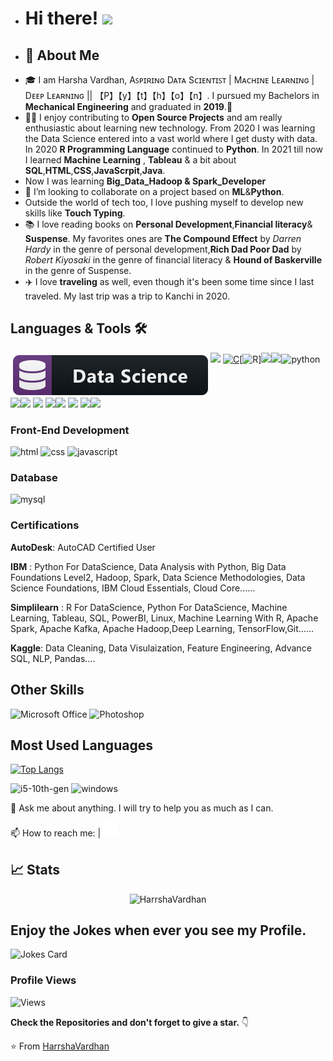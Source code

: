 - # Hi there! <img src="https://media.giphy.com/media/hvRJCLFzcasrR4ia7z/giphy.gif" width="29px">
- ## 🚀 About Me
- 🎓 I am Harsha Vardhan, Aꜱᴘɪʀɪɴɢ Dᴀᴛᴀ Sᴄɪᴇɴᴛɪꜱᴛ | Mᴀᴄʜɪɴᴇ Lᴇᴀʀɴɪɴɢ | Dᴇᴇᴘ Lᴇᴀʀɴɪɴɢ ||
【P】【y】【t】【h】【o】【n】. I pursued  my Bachelors in **Mechanical Engineering** and graduated in **2019**.👀
- 👨‍💻 I enjoy contributing to **Open Source Projects** and am really enthusiastic about learning new technology. From 2020 I was learning the Data Science entered into a vast world where I get dusty with data. In 2020 **R Programming Language** continued to **Python**. In 2021 till now I learned **Machine Learning** , **Tableau** & a bit about **SQL**,**HTML**,**CSS**,**JavaScrpit**,**Java**. 
- Now I was learning **Big_Data_Hadoop & Spark_Developer**
- 💞️ I’m looking to collaborate on a project based on **ML**&**Python**.
- Outside the world of tech too, I love pushing myself to develop new skills like **Touch Typing**.
- 📚 I love reading books on **Personal Development**,**Financial literacy**& **Suspense**. My favorites ones are **The Compound Effect** by *Darren Hardy* in the genre of personal development,**Rich Dad Poor Dad** by *Robert Kiyosaki* in the genre of financial literacy & **Hound of Baskerville** in the genre of Suspense.
- ✈️ I love **traveling** as well, even though it's been some time since I last traveled. My last trip was a trip to Kanchi in 2020.

## Languages & Tools 🛠️
<img src="https://raw.githubusercontent.com/8bithemant/8bithemant/master/svg/dev/misc/datascience.svg" alt="Twitter" style="vertical-align:top; margin:4px"><img src="http://img.shields.io/badge/-Java-F89820?style=flat&logo=java&logoColor=white"> [![C](https://img.shields.io/badge/-A8B9CC?style=flat&logo=c&logoColor=white&link=https://github.com/Quananhle)](https://github.com/Quananhle)[![R](https://img.shields.io/badge/-R-blue?style=flat&logo=R&logoColor=white&link=https://github.com/Quananhle/Haskell---NLP)]<img src="https://img.shields.io/badge/-Flask-0d7963?style=flat&logo=flask&logoColor=white"><img src="https://img.shields.io/badge/-Machine%20Learning-102230?style=flat">![python](https://img.shields.io/badge/Python-3776AB?style=for-the-badge&logo=python&logoColor=white)<img src="https://img.shields.io/badge/-Pandas-150458?style=flat&logo=Pandas&link=https://github.com/Quananhle/Python-AWS-TradingAI"><img src="https://img.shields.io/badge/-Numpy-lightgray?style=flat&logo=Numpy&logoColor=white&link=https://github.com/Quananhle/Python-AWS-TradingAI"> <img src="https://img.shields.io/badge/-Scipy-blue?style=flat&logo=Scipy&logoColor=white&link=https://github.com/Quananhle/Python-AWS-TradingAI"> <img src="https://img.shields.io/badge/-Matplotlib-black?style=flat&logo=Matplotlib&logoColor=white&link=https://github.com/Quananhle/Python-AWS-TradingAI"><img src="https://img.shields.io/badge/-Keras-D00000?style=flat&logo=Keras&link=https://github.com/Quananhle/Python-AWS-TradingAI"> <img src="https://img.shields.io/badge/-Tensorflow-gray?style=flat&logo=tensorflow&link=https://github.com/Quananhle/Python-AWS-TradingAI"> <img src="http://img.shields.io/badge/-Git-F1502F?style=flat&logo=git&logoColor=FFFFFF"><img src="http://img.shields.io/badge/-Github-000000?style=flat&logo=github&logoColor=FFFFFF">

### Front-End Development

![html](https://img.shields.io/badge/HTML5-E34F26?style=for-the-badge&logo=html5&logoColor=white)
![css](https://img.shields.io/badge/CSS3-1572B6?style=for-the-badge&logo=css3&logoColor=white)
![javascript](https://img.shields.io/badge/JavaScript-323330?style=for-the-badge&logo=javascript&logoColor=F7DF1E)

### Database

![mysql](https://img.shields.io/badge/MySQL-00000F?style=for-the-badge&logo=mysql&logoColor=white)

### Certifications 

**AutoDesk**: AutoCAD Certified User

**IBM** : Python For DataScience, Data Analysis with Python, Big Data Foundations Level2, Hadoop, Spark, Data Science Methodologies, Data Science Foundations, IBM Cloud Essentials, Cloud Core......

**Simplilearn** : R For DataScience, Python For DataScience, Machine Learning, Tableau, SQL, PowerBI, Linux, Machine Learning With R, Apache Spark, Apache Kafka, Apache Hadoop,Deep Learning, TensorFlow,Git......

**Kaggle**: Data Cleaning, Data Visulaization, Feature Engineering, Advance SQL, NLP, Pandas....

## Other Skills
![Microsoft Office](https://img.shields.io/badge/Microsoft_Office-D83B01?style=for-the-badge&logo=microsoft-office&logoColor=white)
![Photoshop](https://aleen42.github.io/badges/src/photoshop.svg)

## Most Used Languages
[![Top Langs](https://github-readme-stats.vercel.app/api/top-langs/?username=HarrshaVardhan)](https://github.com/HarrshaVardhan/github-readme-stats)

![i5-10th-gen](https://img.shields.io/badge/Intel-Core_i5_10th-0071C5?style=for-the-badge&logo=intel&logoColor=white)
![windows](https://img.shields.io/badge/Windows_10-0078D6?style=for-the-badge&logo=windows&logoColor=white)

💬 Ask me about anything. I will try to help you as much as I can.

📫 How to reach me:
| [<img src="https://raw.githubusercontent.com/Delta456/Delta456/master/img/github.png" alt="github logo" width="24">](https://github.com/HarrshaVardhan) 

## 📈 Stats
<p align="center"> <img src="https://github-readme-stats.vercel.app/api?username=HarrshaVardhan&show_icons=true&theme=gotham" alt="HarrshaVardhan" />

## Enjoy the **Jokes** when ever you see my Profile.
![Jokes Card](https://readme-jokes.vercel.app/api)

### Profile Views
![Views](https://komarev.com/ghpvc/?username=HarrshaVardhan)

 **Check the Repositories and don't forget to give a star.** 👇

:star: From [HarrshaVardhan](https://github.com/HarrshaVardhan)
